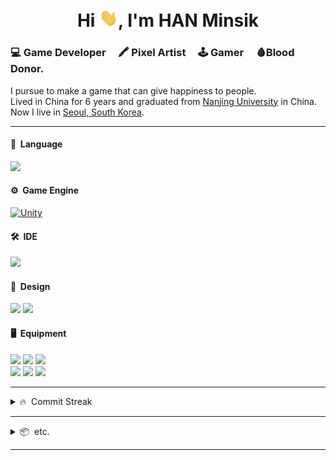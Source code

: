 <h1 align="center">Hi <img src="https://raw.githubusercontent.com/hanminsik/hanminsik/main/Hi.gif" width="30px">, I'm HAN Minsik</h1>

### 💻 Game Developer &nbsp;  &nbsp; 🖍 Pixel Artist &nbsp;  &nbsp; 🕹 Gamer &nbsp;  &nbsp; 🩸Blood Donor.

I pursue to make a game that can give happiness to people.  
Lived in China for 6 years and graduated from [Nanjing University](https://www.nju.edu.cn/EN/wbout/main.htm) in China.
Now I live in [Seoul, South Korea](https://www.google.com/maps/place/Seoul,+South+Korea/@34.1637948,97.7937369,3.19z/data=!4m5!3m4!1s0x357ca2012d5c39cf:0x7e11eca1405bf29b!8m2!3d37.566535!4d126.9779692?hl=en).
<br>

---

#### 🚀 &nbsp;Language
[<img src="https://img.shields.io/badge/C&thinsp;%23-7F00FF?style=for-the-badge&logo=.net&logoColor=white?"/>](https://docs.microsoft.com/en-us/dotnet/csharp/)

#### ⚙️ &nbsp;Game Engine

[<img alt="Unity" src="https://img.shields.io/badge/unity%20-%23000000.svg?&style=for-the-badge&logo=unity&logoColor=white"/>](https://unity.com/)

#### 🛠 &nbsp;IDE
[<img src="https://img.shields.io/badge/Rider-000000?&style=for-the-badge&logo=rider&logoColor=white"/>](https://www.jetbrains.com/rider/)

#### 🎨 &nbsp;Design
[<img src="https://img.shields.io/badge/Aseprite-7D929E?&style=for-the-badge&logo=aseprite&logoColor=white"/>](https://www.aseprite.org/) [<img src="https://img.shields.io/badge/photoshop%20-%2331A8FF.svg?&style=for-the-badge&logo=adobe%20photoshop&logoColor=white"/>](https://www.adobe.com/products/photoshop.html)

#### 🖥️ &nbsp;Equipment
[<img src="https://img.shields.io/badge/Apple-Mac_Mini_2018-999999?style=for-the-badge&logo=apple&logoColor=white"/>](https://www.theverge.com/2018/11/16/18097117/apple-mac-mini-2018-review-upgrade-faster-more-powerful-features-price) [<img src="https://img.shields.io/badge/Windows-AMD_RYZEN_3-0078D6?style=for-the-badge&logo=windows&logoColor=white"/>](https://www.amd.com/en/products/apu/amd-ryzen-3-3200g) [<img src="https://img.shields.io/badge/Android-Galaxy_Note_10-1428A0?style=for-the-badge&logo=android&logoColor=white"/>](https://www.samsung.com/us/mobile/galaxy-note10/)<br>
[<img src="https://img.shields.io/badge/Bose_QC35_||-000000?style=for-the-badge&logo=bose&logoColor=white"/>](https://www.bose.com/en_us/products/headphones/over_ear_headphones/quietcomfort-35-wireless-ii.html#v=qc35_ii_silver) [<img src="https://img.shields.io/badge/Logitech_G102-00B8FC?style=for-the-badge&logo=logitech&logoColor=white"/>](https://www.logitechg.com/en-in/products/gaming-mice/g102-lightsync-rgb-gaming-mouse.910-005803.html) [<img src="https://img.shields.io/badge/Keychron_K1-000000?style=for-the-badge&logo=keras&logoColor=white"/>](https://www.keychron.com/products/keychron-k1-wireless-mechanical-keyboard)


---
<details>
    <summary> 🔥 &nbsp;Commit Streak</summary>

<br>

<img align="center" src="https://github-readme-streak-stats.herokuapp.com/?user=hanminsik&count_private=true&theme=radical" alt="hanminsik" />

<br>
<br>

<!--START_SECTION:waka-->
```text
No Activity tracked this Week
```
<!--END_SECTION:waka-->

</details>

---

<details>
    <summary> 📦 &nbsp;etc.</summary>

<br>

- Former Republic of Korea Army [K263 Anti-Aircraft Vehicles](https://raw.githubusercontent.com/hanminsik/hanminsik/main/k263.jpg) Driver.
- Member of [Mensa](https://www.mensa.org/mensa/about-us) Korea

</details>

---

